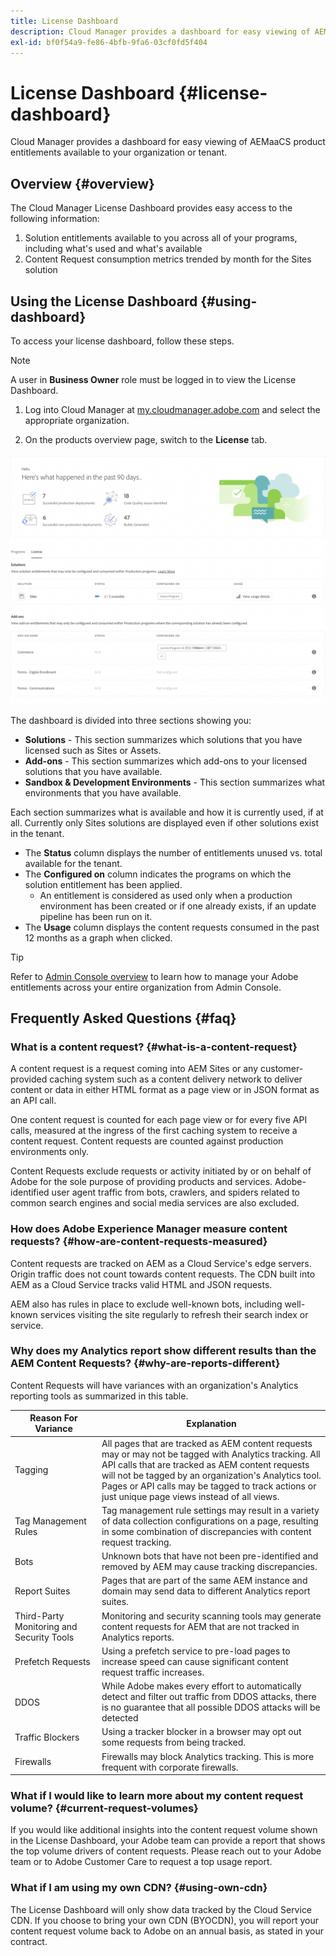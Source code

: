 ```yaml
---
title: License Dashboard
description: Cloud Manager provides a dashboard for easy viewing of AEMaaCS product entitlements available to your organization or tenant.
exl-id: bf0f54a9-fe86-4bfb-9fa6-03cf0fd5f404
---
```

# License Dashboard {#license-dashboard}

Cloud Manager provides a dashboard for easy viewing of AEMaaCS product entitlements available to your organization or tenant.

## Overview {#overview}

The Cloud Manager License Dashboard provides easy access to the following information:

1. Solution entitlements available to you across all of your programs, including what's used and what's available
1. Content Request consumption metrics trended by month for the Sites solution

## Using the License Dashboard {#using-dashboard}

To access your license dashboard, follow these steps.

>[!NOTE]
>
>A user in **Business Owner** role must be logged in to view the License Dashboard.

1. Log into Cloud Manager at [my.cloudmanager.adobe.com](https://my.cloudmanager.adobe.com/) and select the appropriate organization.

1. On the products overview page, switch to the **License** tab.

![License Dashboard](assets/license-dashboard.png)

The dashboard is divided into three sections showing you:

* **Solutions** - This section summarizes which solutions that you have licensed such as Sites or Assets.
* **Add-ons** - This section summarizes which add-ons to your licensed solutions that you have available.
* **Sandbox &amp; Development Environments** - This section summarizes what environments that you have available.

Each section summarizes what is available and how it is currently used, if at all. Currently only Sites solutions are displayed even if other solutions exist in the tenant.

* The **Status** column displays the number of entitlements unused vs. total available for the tenant.
* The **Configured on** column indicates the programs on which the solution entitlement has been applied.
  * An entitlement is considered as used only when a production environment has been created or if one already exists, if an update pipeline has been run on it. 
* The **Usage** column displays the content requests consumed in the past 12 months as a graph when clicked.

>[!TIP]
>
>Refer to [Admin Console overview](https://helpx.adobe.com/enterprise/using/admin-console.html) to learn how to manage your Adobe entitlements across your entire organization from Admin Console.

## Frequently Asked Questions {#faq}

### What is a content request? {#what-is-a-content-request}

A content request is a request coming into AEM Sites or any customer-provided caching system  such as a content delivery network to deliver content or data in either HTML format as a page view or in JSON format as an API call.

One content request is counted for each page view or for every five API calls, measured at the ingress of the first caching system to receive a content request. Content requests are counted against production environments only.

Content Requests exclude requests or activity initiated by or on behalf of Adobe for the sole purpose of providing products and services. Adobe-identified user agent traffic from bots, crawlers, and spiders related to common search engines and social media services are also excluded.

### How does Adobe Experience Manager measure content requests? {#how-are-content-requests-measured}

Content requests are tracked on AEM as a Cloud Service's edge servers. Origin traffic does not count towards content requests. The CDN built into AEM as a Cloud Service tracks valid HTML and JSON requests.

AEM also has rules in place to exclude well-known bots, including well-known services visiting the site regularly to refresh their search index or service.

### Why does my Analytics report show different results than the AEM Content Requests? {#why-are-reports-different}

Content Requests will have variances with an organization's Analytics reporting tools as summarized in this table.

|Reason For Variance|Explanation|
|---|---|
|Tagging|All pages that are tracked as AEM content requests may or may not be tagged with Analytics tracking. All API calls that are tracked as AEM content requests will not be tagged by an organization's Analytics tool.<br>Pages or API calls may be tagged to track actions or just unique page views instead of all views.|
|Tag Management Rules|Tag management rule settings may result in a variety of data collection configurations on a page, resulting in some combination of discrepancies with content request tracking.|
|Bots|Unknown bots that have not been pre-identified and removed by AEM may cause tracking discrepancies.|
|Report Suites|Pages that are part of the same AEM instance and domain may send data to different Analytics report suites.|
|Third-Party Monitoring and Security Tools|Monitoring and security scanning tools may generate content requests for AEM that are not tracked in Analytics reports.|
|Prefetch Requests|Using a prefetch service to pre-load pages to increase speed can cause significant content request traffic increases.|
|DDOS|While Adobe makes every effort to automatically detect and filter out traffic from DDOS attacks, there is no guarantee that all possible DDOS attacks will be detected|
|Traffic Blockers|Using a tracker blocker in a browser may opt out some requests from being tracked.|
|Firewalls|Firewalls may block Analytics tracking. This is more frequent with corporate firewalls.|

### What if I would like to learn more about my content request volume? {#current-request-volumes}

If you would like additional insights into the content request volume shown in the License Dashboard, your Adobe team can provide a report that shows the top volume drivers of content requests. Please reach out to your Adobe team or to Adobe Customer Care to request a top usage report.

### What if I am using my own CDN? {#using-own-cdn}

The License Dashboard will only show data tracked by the Cloud Service CDN.  If you choose to bring your own CDN (BYOCDN), you will report your content request volume back to Adobe on an annual basis, as stated in your contract.  

